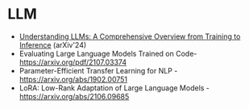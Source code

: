 # LLM
- [Understanding LLMs: A Comprehensive Overview from Training to Inference](https://arxiv.org/pdf/2401.02038) (arXiv'24)
​
- Evaluating Large Language Models Trained on Code- https://arxiv.org/pdf/2107.03374​
​
- Parameter-Efficient Transfer Learning for NLP - https://arxiv.org/abs/1902.00751​
​
- LoRA: Low-Rank Adaptation of Large Language Models - https://arxiv.org/abs/2106.09685
